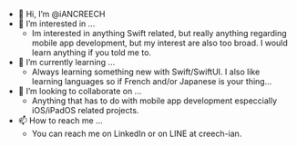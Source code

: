 - 👋 Hi, I’m @iANCREECH
- 👀 I’m interested in ...
  - Im interested in anything Swift related, but really anything regarding mobile app development, but my interest are also too broad.
    I would learn anything if you told me to. 
- 🌱 I’m currently learning ...
  - Always learning something new with Swift/SwiftUI. I also like learning languages so if French and/or Japanese is your thing...
- 💞️ I’m looking to collaborate on ...
  - Anything that has to do with mobile app development especcially iOS/iPadOS related projects.
- 📫 How to reach me ...
  - You can reach me on LinkedIn or on LINE at creech-ian.
